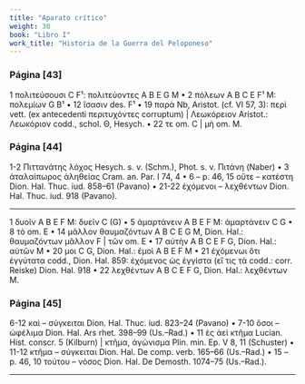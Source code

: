 ```yaml
---
title: "Aparato crítico"
weight: 30
book: "Libro I"
work_title: "Historia de la Guerra del Peloponeso"
---
```

<div class="apparatus">

<h3>Página [43]</h3>
<p>
1 πολιτεύσουσι C F¹: πολιτεύοντες A B E G M • 2 πόλεων A B C E F¹ M: πολεμίων G B¹ • 12 ἴσασιν des. F¹ • 19 παρὰ Nb, Aristot. (cf. VI 57, 3): περὶ vett. (ex antecedenti περιτυχόντες corruptum) | Λεωκόρειον Aristot.: Λεωκόριον codd., schol. Θ, Hesych. • 22 τε om. C | μὴ om. M.
</p>

<h3>Página [44]</h3>
<p>
1-2 Πιττανάτης λόχος Hesych. s. v. (Schm.), Phot. s. v. Πιτάνη (Naber) • 3 ἀταλαίπωρος ἀληθείας Cram. an. Par. I 74, 4 • 6 – p. 46, 15 οὔτε – κατέστη Dion. Hal. Thuc. iud. 858–61 (Pavano) • 21-22 ἐχόμενοι – λεχθέντων Dion. Hal. Thuc. iud. 918 (Pavano).<br><hr>
1 δυοῖν A B E F M: δυεῖν C (G) • 5 ἀμαρτάνειν A B E F M: ἁμαρτάνειν C G • 8 τὸ om. E • 14 μᾶλλον θαυμαζόντων A B C E G M, Dion. Hal.: θαυμαζόντων μᾶλλον F | τῶν om. E • 17 αὐτὴν A B C E F G, Dion. Hal.: αὐτῶν M • 20 μοι C G, Dion. Hal.: ἐμοὶ A B E F M • 21 ἐχόμενωι ὅτι ἐγγύτατα codd., Dion. Hal. 859: ἐχόμενος ὡς ἐγγίστα (εἴ τις τὰ codd.: corr. Reiske) Dion. Hal. 918 • 22 λεχθέντων A B C E F G, Dion. Hal.: λεχθέντων M.
</p>

<h3>Página [45]</h3>
<p>
6-12 καὶ – σύγκειται Dion. Hal. Thuc. iud. 823–24 (Pavano) • 7-10 ὅσοι – ὠφέλιμα Dion. Hal. Ars rhet. 398–99 (Us.–Rad.) • 11 ἐς ἀεὶ κτῆμα Lucian. Hist. conscr. 5 (Kilburn) | κτῆμα, ἀγώνισμα Plin. min. Ep. V 8, 11 (Schuster) • 11-12 κτῆμα – σύγκειται Dion. Hal. De comp. verb. 165–66 (Us.–Rad.) • 15 – p. 46, 10 τούτου – νόσος Dion. Hal. De Demosth. 1074–75 (Us.–Rad.).<br><hr>
</p>

</div>